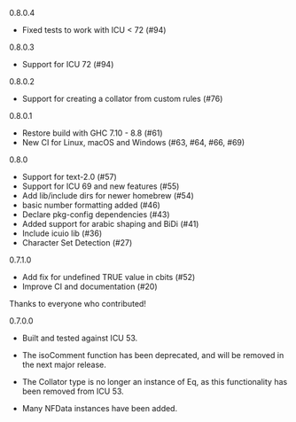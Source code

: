 0.8.0.4

* Fixed tests to work with ICU < 72 (#94)

0.8.0.3

* Support for ICU 72 (#94)

0.8.0.2

* Support for creating a collator from custom rules (#76)

0.8.0.1

* Restore build with GHC 7.10 - 8.8 (#61)
* New CI for Linux, macOS and Windows (#63, #64, #66, #69)

0.8.0

* Support for text-2.0 (#57)
* Support for ICU 69 and new features (#55)
* Add lib/include dirs for newer homebrew (#54)
* basic number formatting added (#46)
* Declare pkg-config dependencies (#43)
* Added support for arabic shaping and BiDi (#41)
* Include icuio lib (#36)
* Character Set Detection (#27)

0.7.1.0

* Add fix for undefined TRUE value in cbits (#52)
* Improve CI and documentation (#20)

Thanks to everyone who contributed!

0.7.0.0

* Built and tested against ICU 53.

* The isoComment function has been deprecated, and will be removed in
  the next major release.

* The Collator type is no longer an instance of Eq, as this
  functionality has been removed from ICU 53.

* Many NFData instances have been added.
